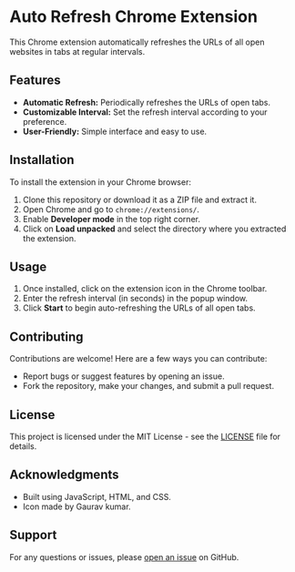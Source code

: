 # Auto Refresh Chrome Extension

This Chrome extension automatically refreshes the URLs of all open websites in tabs at regular intervals.

## Features

- **Automatic Refresh:** Periodically refreshes the URLs of open tabs.
- **Customizable Interval:** Set the refresh interval according to your preference.
- **User-Friendly:** Simple interface and easy to use.

## Installation

To install the extension in your Chrome browser:

1. Clone this repository or download it as a ZIP file and extract it.
2. Open Chrome and go to `chrome://extensions/`.
3. Enable **Developer mode** in the top right corner.
4. Click on **Load unpacked** and select the directory where you extracted the extension.

## Usage

1. Once installed, click on the extension icon in the Chrome toolbar.
2. Enter the refresh interval (in seconds) in the popup window.
3. Click **Start** to begin auto-refreshing the URLs of all open tabs.

## Contributing

Contributions are welcome! Here are a few ways you can contribute:
- Report bugs or suggest features by opening an issue.
- Fork the repository, make your changes, and submit a pull request.

## License

This project is licensed under the MIT License - see the [LICENSE](LICENSE) file for details.

## Acknowledgments

- Built using JavaScript, HTML, and CSS.
- Icon made by Gaurav kumar.

## Support

For any questions or issues, please [open an issue](https://github.com/yourusername/your-repo/issues) on GitHub.
